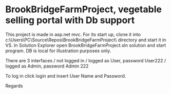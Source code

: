 # BrookBridgeFarmProject, vegetable selling portal with Db support

This project is made in asp.net mvc. For its start up, clone it into c:\Users\PC\Source\Repos\BrookBridgeFarmProject\  directory and start it in VS. In Solution Explorer open BrookBridgeFarmProject.sln solution and start program. DB is local for illustration purposes only.

There are 3 interfaces
/ not logged in
/ logged as User, password User222
/ logged as Admin, password Admin 222

To log in click login and insert User Name and Password.

Regards
